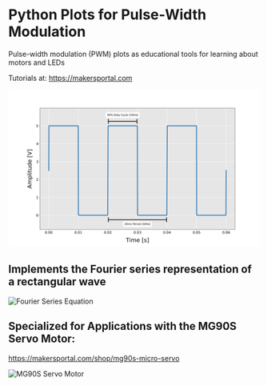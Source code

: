 # Python Plots for Pulse-Width Modulation
Pulse-width modulation (PWM) plots as educational tools for learning about motors and LEDs

Tutorials at: https://makersportal.com

![PWM 50% Duty Cycle](./rectangular_pulse_wave_50perc_duty_cycle.png)

## Implements the Fourier series representation of a rectangular wave
![Fourier Series Equation](https://static1.squarespace.com/static/59b037304c0dbfb092fbe894/t/5e77b105cb34ef3967cec0c9/1584902418947/pulse_wave_fourier_PWM_eqn.png?format=750w)

##
## Specialized for Applications with the MG90S Servo Motor:
https://makersportal.com/shop/mg90s-micro-servo

![MG90S Servo Motor](https://images.squarespace-cdn.com/content/v1/59b037304c0dbfb092fbe894/1584715181613-YNY3EHLJ7TC1AJGHML2T/ke17ZwdGBToddI8pDm48kLkXF2pIyv_F2eUT9F60jBl7gQa3H78H3Y0txjaiv_0fDoOvxcdMmMKkDsyUqMSsMWxHk725yiiHCCLfrh8O1z4YTzHvnKhyp6Da-NYroOW3ZGjoBKy3azqku80C789l0iyqMbMesKd95J-X4EagrgU9L3Sa3U8cogeb0tjXbfawd0urKshkc5MgdBeJmALQKw/mg90s_servo.JPG?format=500w)

